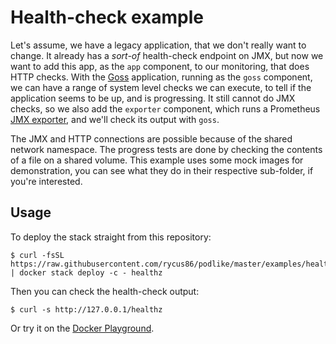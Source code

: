 # Health-check example

Let's assume, we have a legacy application, that we don't really want to change. It already has a *sort-of* health-check endpoint on JMX, but now we want to add this app, as the `app` component, to our monitoring, that does HTTP checks. With the [Goss](https://github.com/aelsabbahy/goss) application, running as the `goss` component, we can have a range of system level checks we can execute, to tell if the application seems to be up, and is progressing. It still cannot do JMX checks, so we also add the `exporter` component, which runs a Prometheus [JMX exporter](https://github.com/prometheus/jmx_exporter), and we'll check its output with `goss`.

The JMX and HTTP connections are possible because of the shared network namespace. The progress tests are done by checking the contents of a file on a shared volume. This example uses some mock images for demonstration, you can see what they do in their respective sub-folder, if you're interested.

## Usage

To deploy the stack straight from this repository:

```shell
$ curl -fsSL https://raw.githubusercontent.com/rycus86/podlike/master/examples/healthz/stack.yml | docker stack deploy -c - healthz
```

Then you can check the health-check output:

```shell
$ curl -s http://127.0.0.1/healthz
```

Or try it on the [Docker Playground](https://labs.play-with-docker.com/?stack=https://raw.githubusercontent.com/rycus86/podlike/master/examples/healthz/stack.yml&stack_name=healthz).

